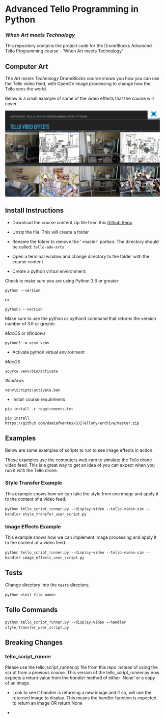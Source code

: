 # Advanced Tello Programming in Python

### *When Art meets Technology*

This repository contains the project code for the DroneBlocks Advanced Tello Programming course - 'When Art meets Technology'

## Computer Art

The *Art meets Technology* DroneBlocks course shows you how you can use the Tello video feed, with OpenCV image processing to change how the Tello sees the world.

Below is a small example of some of the video effects that the course will cover.

![Montage](./media/montage.png)

## Install Instructions

* Download the course content zip file from this [Github Repo](https://github.com/dbaldwin/tello-adv-arts)

* Unzip the file.  This will create a folder

* Rename the folder to remove the '-master' portion.  The directory should be called: `tello-adv-arts`

* Open a terminal window and change directory to the folder with the course content

* Create a python virtual environment:

Check to make sure you are using Python 3.6 or greater:

```shell
python --version
```

or
```shell
python3 --version
```

Make sure to use the python or python3 command that returns the version number of 3.6 or greater.

*MacOS* or *Windows*

```shell
python3 -m venv venv
```

* Activate python virtual environment

*MacOS*
```shell
source venv/bin/activate
```

*Windows*
```shell
venv\Scripts\activate.bat 
```

* Install course requirments

```shell
pip install -r requirements.txt
```

```shell
pip install https://github.com/damiafuentes/DJITelloPy/archive/master.zip
```


## Examples

Below are some examples of scripts to run to see image effects in action.

These examples use the computers web cam to simulate the Tello drone video feed.  This is a great way to get an idea of you can expect when you run it with the Tello drone.

### Style Transfer Example

This example shows how we can take the style from one image and apply it to the content of a video feed.

`python tello_script_runner.py --display-video --tello-video-sim --handler style_transfer_user_script.py`


### Image Effects Example

This example shows how we can implement image processing and apply it to the content of a video feed.

`python tello_script_runner.py --display-video --tello-video-sim --handler image_effects_user_script.py`

## Tests

Change directory into the `tests` directory.

`python <test file name>`


## Tello Commands

`python tello_script_runner.py --display-video --handler style_transfer_user_script.py`


## Breaking Changes

### tello_script_runner 

Please use the tello_script_runner.py file from this repo instead of using the script from a previous course.  This version of the tello_script_runner.py now expects a return value from the *handler* method of either 'None' or a copy of an image.

* Look to see if handler is returning a new image and if so, will use the returned image to display.  This means the handler function is expected to return an image OR return None

* 